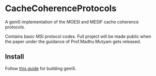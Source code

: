 # CacheCoherenceProtocols
A gem5 implementation of the MOESI and MESIF cache coherence protocols.

Contains basic MSI protocol codes. Full project will be made public when the paper under the guidance of Prof.Madhu Mutyam gets released.

## Install

Follow [this guide](https://www.gem5.org/getting_started/) for building gem5.
